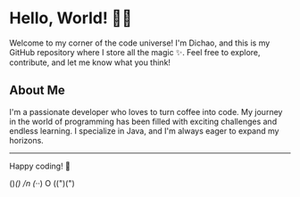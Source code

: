 <!--
**DWMMI/DWMMI** is a ✨ _special_ ✨ repository because its `README.md` (this file) appears on your GitHub profile.

Here are some ideas to get you started:

- 🔭 I’m currently working on ...
- 🌱 I’m currently learning ...
- 👯 I’m looking to collaborate on ...
- 🤔 I’m looking for help with ...
- 💬 Ask me about ...
- 📫 How to reach me: ...
- 😄 Pronouns: ...
- ⚡ Fun fact: ...
-->
# Hello, World! 👋🌐

Welcome to my corner of the code universe! I'm Dichao, and this is my GitHub repository where I store all the magic ✨. Feel free to explore, contribute, and let me know what you think!

## About Me

I'm a passionate developer who loves to turn coffee into code. My journey in the world of programming has been filled with exciting challenges and endless learning. I specialize in Java, and I'm always eager to expand my horizons.

---
Happy coding! 🚀

  ()_() /n
  (·_·)
O ((")(")
